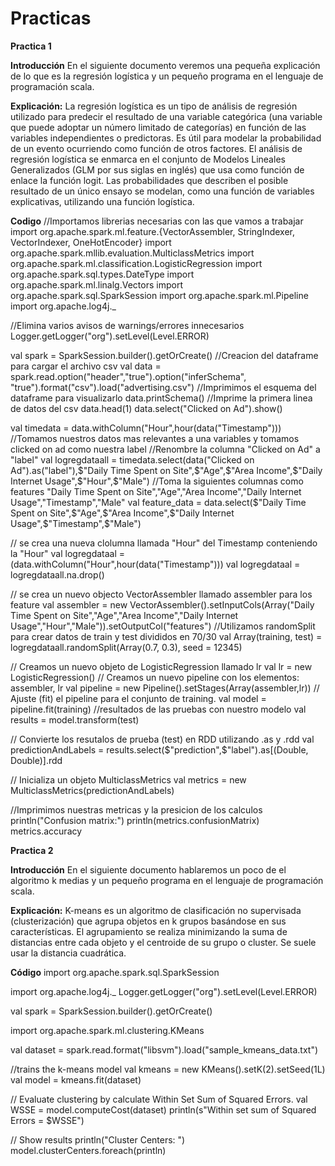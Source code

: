 # Practicas
**Practica 1**

**Introducción**
En el siguiente documento veremos una pequeña explicación de lo que es la regresión logística y un pequeño programa en el lenguaje de programación scala.

**Explicación:**
La regresión logística es un tipo de análisis de regresión utilizado para predecir el resultado de una variable categórica (una variable que puede adoptar un número limitado de categorías) en función de las variables independientes o predictoras. Es útil para modelar la probabilidad de un evento ocurriendo como función de otros factores. El análisis de regresión logística se enmarca en el conjunto de Modelos Lineales Generalizados (GLM por sus siglas en inglés) que usa como función de enlace la función logit. Las probabilidades que describen el posible resultado de un único ensayo se modelan, como una función de variables explicativas, utilizando una función logística.

**Codigo**
//Importamos librerias necesarias con las que vamos a trabajar
import org.apache.spark.ml.feature.{VectorAssembler, StringIndexer, VectorIndexer, OneHotEncoder}
import org.apache.spark.mllib.evaluation.MulticlassMetrics
import org.apache.spark.ml.classification.LogisticRegression
import org.apache.spark.sql.types.DateType
import org.apache.spark.ml.linalg.Vectors
import org.apache.spark.sql.SparkSession
import org.apache.spark.ml.Pipeline
import org.apache.log4j._
 
//Elimina varios avisos de warnings/errores innecesarios
Logger.getLogger("org").setLevel(Level.ERROR)
 
val spark = SparkSession.builder().getOrCreate()
//Creacion del dataframe para cargar el archivo csv
val data  = spark.read.option("header","true").option("inferSchema", "true").format("csv").load("advertising.csv")
//Imprimimos el esquema del dataframe para visualizarlo
data.printSchema()
//Imprime la primera linea de datos del csv
data.head(1)
data.select("Clicked on Ad").show()
 
val timedata = data.withColumn("Hour",hour(data("Timestamp")))
//Tomamos nuestros datos mas relevantes a una variables y tomamos clicked on ad como nuestra label
//Renombre la columna "Clicked on Ad" a "label"
val logregdataall = timedata.select(data("Clicked on Ad").as("label"),$"Daily Time Spent on Site",$"Age",$"Area Income",$"Daily Internet Usage",$"Hour",$"Male")
//Toma la siguientes columnas como features "Daily Time Spent on Site","Age","Area Income","Daily Internet Usage","Timestamp","Male"
val feature_data = data.select($"Daily Time Spent on Site",$"Age",$"Area Income",$"Daily Internet Usage",$"Timestamp",$"Male")
 
 
 
 
// se crea una nueva clolumna llamada "Hour" del Timestamp conteniendo la  "Hour"
val logregdataal = (data.withColumn("Hour",hour(data("Timestamp")))
val logregdataal = logregdataall.na.drop()
 
// se crea un nuevo objecto VectorAssembler llamado assembler para los feature
val assembler = new VectorAssembler().setInputCols(Array("Daily Time Spent on Site","Age","Area Income","Daily Internet Usage","Hour","Male")).setOutputCol("features")
//Utilizamos randomSplit para crear datos de train y test divididos en 70/30
val Array(training, test) = logregdataall.randomSplit(Array(0.7, 0.3), seed = 12345)
 
// Creamos un nuevo objeto de  LogisticRegression llamado lr
val lr = new LogisticRegression()
// Creamos un nuevo  pipeline con los elementos: assembler, lr
val pipeline = new Pipeline().setStages(Array(assembler,lr))
// Ajuste (fit) el pipeline para el conjunto de training.
val model = pipeline.fit(training)
//resultados de las pruebas con nuestro modelo
val results = model.transform(test)
 
// Convierte los resutalos de prueba (test) en RDD utilizando .as y .rdd
val predictionAndLabels = results.select($"prediction",$"label").as[(Double, Double)].rdd
 
// Inicializa un objeto MulticlassMetrics 
val metrics = new MulticlassMetrics(predictionAndLabels)
 
//Imprimimos nuestras metricas y la presicion de los calculos
println("Confusion matrix:")
println(metrics.confusionMatrix)
metrics.accuracy

**Practica 2**

**Introducción**
En el siguiente documento hablaremos un poco de el algoritmo k medias y un pequeño programa en el lenguaje de programación scala.

**Explicación:**
K-means es un algoritmo de clasificación no supervisada (clusterización) que agrupa objetos en k grupos basándose en sus características. El agrupamiento se realiza minimizando la suma de distancias entre cada objeto y el centroide de su grupo o cluster. Se suele usar la distancia cuadrática.

**Código**
import org.apache.spark.sql.SparkSession
 
import org.apache.log4j._
Logger.getLogger("org").setLevel(Level.ERROR)
 
val spark = SparkSession.builder().getOrCreate()
 
import org.apache.spark.ml.clustering.KMeans
 
val dataset = spark.read.format("libsvm").load("sample_kmeans_data.txt")
 
//trains the k-means model
val kmeans = new KMeans().setK(2).setSeed(1L)
val model = kmeans.fit(dataset)
 
// Evaluate clustering by calculate Within Set Sum of Squared Errors.
val WSSE = model.computeCost(dataset)
println(s"Within set sum of Squared Errors = $WSSE")
 
// Show results
println("Cluster Centers: ")
model.clusterCenters.foreach(println)
